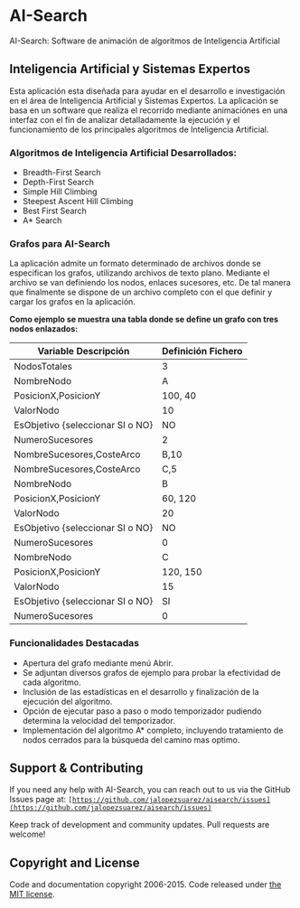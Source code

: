 # AI-Search 
AI-Search: Software de animación de algoritmos de Inteligencia Artificial

## Inteligencia Artificial y Sistemas Expertos
Esta aplicación esta diseñada para ayudar en el desarrollo e investigación en el área de Inteligencia Artificial y Sistemas Expertos. La aplicación se basa en un software que realiza el recorrido mediante animaciónes en una interfaz con el fín de analizar detalladamente la ejecución y el funcionamiento de los principales algoritmos de Inteligencia Artificial.

### Algoritmos de Inteligencia Artificial Desarrollados:
- Breadth-First Search 
- Depth-First Search 
- Simple Hill Climbing 
- Steepest Ascent Hill Climbing 
- Best First Search 
- A* Search

### Grafos para AI-Search 
La aplicación admite un formato determinado de archivos donde se especifican los grafos, utilizando archivos de texto plano. Mediante el archivo se van definiendo los nodos, enlaces sucesores, etc. De tal manera que finalmente se dispone de un archivo completo con el que definir y cargar los grafos en la aplicación.

**Como ejemplo se muestra una tabla donde se define un grafo con tres nodos enlazados:**

| Variable Descripción | Definición Fichero |
| ------------- | ----------- |
| NodosTotales | 3 |
| NombreNodo | A | 
| PosicionX,PosicionY   | 100, 40  | 
| ValorNodo | 10 |
| EsObjetivo {seleccionar SI o NO}   | NO |
| NumeroSucesores  | 2 |
| NombreSucesores,CosteArco   | B,10 |
| NombreSucesores,CosteArco   | C,5 |
| NombreNodo | B | 
| PosicionX,PosicionY   | 60, 120 | 
| ValorNodo  | 20 |
| EsObjetivo {seleccionar SI o NO}   | NO |
| NumeroSucesores   | 0 |
| NombreNodo | C | 
| PosicionX,PosicionY   | 120, 150  | 
| ValorNodo | 15 |
| EsObjetivo {seleccionar SI o NO}   | SI |
| NumeroSucesores | 0 |

### Funcionalidades Destacadas
- Apertura del grafo mediante menú Abrir.
- Se adjuntan diversos grafos de ejemplo para probar la efectividad de cada algoritmo.
- Inclusión de las estadísticas en el desarrollo y finalización de la ejecución del algoritmo.
- Opción de ejecutar paso a paso o modo temporizador pudiendo determina la velocidad del temporizador.
- Implementación del algoritmo A* completo, incluyendo tratamiento de nodos cerrados para la búsqueda del camino mas optimo.

## Support & Contributing

If you need any help with AI-Search, you can reach out to us via the GitHub Issues page at:
<code>[https://github.com/jalopezsuarez/aisearch/issues](https://github.com/jalopezsuarez/aisearch/issues)</code>

Keep track of development and community updates. Pull requests are welcome!

## Copyright and License

Code and documentation copyright 2006-2015. Code released under [the MIT license](https://github.com/jalopezsuarez/aisearch/blob/master/aisearch/LICENSE).
